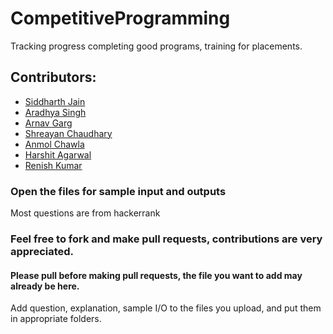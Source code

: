 # CompetitiveProgramming
Tracking progress completing good programs, training for placements.

## Contributors: 
* [Siddharth Jain](https://github.com/SidJain1412)
* [Aradhya Singh](https://github.com/aradhyas)
* [Arnav Garg](https://github.com/arnavgarg123)
* [Shreayan Chaudhary](https://github.com/shreayan98c)
* [Anmol Chawla](https://github.com/anmol-chawla)
* [Harshit Agarwal](https://github.com/harshitag98)
* [Renish Kumar](https://github.com/rk080299)

### Open the files for sample input and outputs

Most questions are from hackerrank

### Feel free to fork and make pull requests, contributions are very appreciated.
#### Please pull before making pull requests, the file you want to add may already be here.
Add question, explanation, sample I/O to the files you upload, and put them in appropriate folders. 



